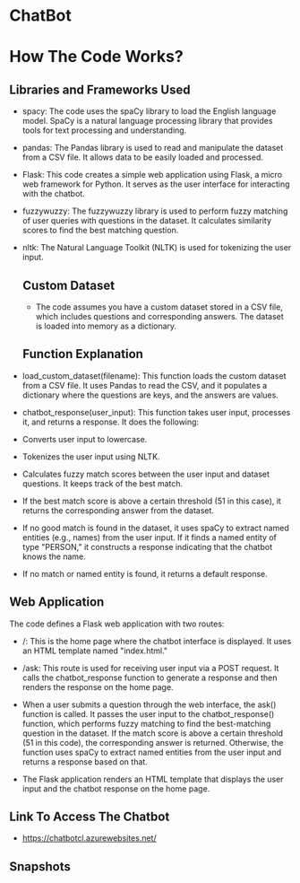# ChatBot

# How The Code Works?

## Libraries and Frameworks Used
- spacy: The code uses the spaCy library to load the English language model. SpaCy is a natural language processing library that provides tools for text processing and understanding.

- pandas: The Pandas library is used to read and manipulate the dataset from a CSV file. It allows data to be easily loaded and processed.

- Flask: This code creates a simple web application using Flask, a micro web framework for Python. It serves as the user interface for interacting with the chatbot.

- fuzzywuzzy: The fuzzywuzzy library is used to perform fuzzy matching of user queries with questions in the dataset. It calculates similarity scores to find the best matching question.

- nltk: The Natural Language Toolkit (NLTK) is used for tokenizing the user input.

  ## Custom Dataset
  - The code assumes you have a custom dataset stored in a CSV file, which includes questions and corresponding answers. The dataset is loaded into memory as a dictionary.
 
  ## Function Explanation
- load_custom_dataset(filename): This function loads the custom dataset from a CSV file. It uses Pandas to read the CSV, and it populates a dictionary where the questions are keys, and the answers are values.

- chatbot_response(user_input): This function takes user input, processes it, and returns a response. It does the following:

- Converts user input to lowercase.
- Tokenizes the user input using NLTK.
- Calculates fuzzy match scores between the user input and dataset questions. It keeps track of the best match.
- If the best match score is above a certain threshold (51 in this case), it returns the corresponding answer from the dataset.
- If no good match is found in the dataset, it uses spaCy to extract named entities (e.g., names) from the user input. If it finds a named entity of type "PERSON," it constructs a response indicating that the chatbot knows the name.
- If no match or named entity is found, it returns a default response.

## Web Application
The code defines a Flask web application with two routes:

- /: This is the home page where the chatbot interface is displayed. It uses an HTML template named "index.html."

- /ask: This route is used for receiving user input via a POST request. It calls the chatbot_response function to generate a response and then renders the response on the home page.

- When a user submits a question through the web interface, the ask() function is called. It passes the user input to the chatbot_response() function, which performs fuzzy matching to find the best-matching question in the dataset. If the match score is above a certain threshold (51 in this code), the corresponding answer is returned. Otherwise, the function uses spaCy to extract named entities from the user input and returns a response based on that.
- The Flask application renders an HTML template that displays the user input and the chatbot response on the home page.


## Link To Access The Chatbot 
- https://chatbotcl.azurewebsites.net/

## Snapshots

